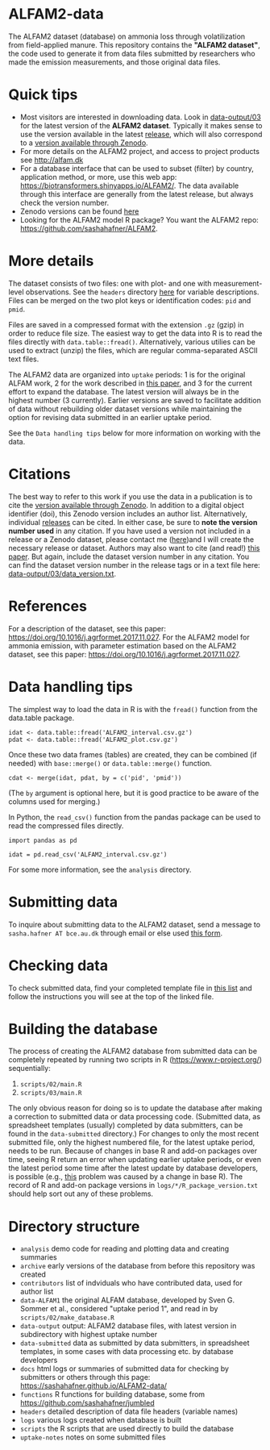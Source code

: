 # ALFAM2-data
The ALFAM2 dataset (database) on ammonia loss through volatilization from field-applied manure. This repository contains the **"ALFAM2 dataset"**, the code used to generate it from data files submitted by researchers who made the emission measurements, and those original data files. 

# Quick tips
* Most visitors are interested in downloading data. Look in [data-output/03](https://github.com/sashahafner/ALFAM2-data/tree/master/data-output/03) for the latest version of the **ALFAM2 dataset**. Typically it makes sense to use the version available in the latest [release](https://github.com/sashahafner/ALFAM2-data/releases), which will also correspond to a [version available through Zenodo](https://zenodo.org/search?page=1&size=20&q=alfam2). 
* For more details on the ALFAM2 project, and access to project products see <http://alfam.dk>
* For a database interface that can be used to subset (filter) by country, application method, or more, use this web app: <https://biotransformers.shinyapps.io/ALFAM2/>. The data available through this interface are generally from the latest release, but always check the version number. 
* Zenodo versions can be found [here](https://zenodo.org/search?page=1&size=20&q=alfam2)
* Looking for the ALFAM2 model R package? You want the ALFAM2 repo: <https://github.com/sashahafner/ALFAM2>.


# More details
The dataset consists of two files: one with plot- and one with measurement-level observations.
See the `headers` directory [here](https://github.com/sashahafner/ALFAM2-data/tree/master/headers) for variable descriptions.
Files can be merged on the two plot keys or identification codes: `pid` and `pmid`.

Files are saved in a compressed format with the extension `.gz` (gzip) in order to reduce file size.
The easiest way to get the data into R is to read the files directly with `data.table::fread()`.
Alternatively, various utilies can be used to extract (unzip) the files, which are regular comma-separated ASCII text files.

The ALFAM2 data are organized into `uptake` periods: 1 is for the original ALFAM work, 2 for the work described in [this paper](https://doi.org/10.1016/j.agrformet.2017.11.027), and 3 for the current effort to expand the database.
The latest version will always be in the highest number (3 currently).
Earlier versions are saved to facilitate addition of data without rebuilding older dataset versions while maintaining the option for revising data submitted in an earlier uptake period.

See the `Data handling tips` below for more information on working with the data.

# Citations
The best way to refer to this work if you use the data in a publication is to cite the [version available through Zenodo](https://zenodo.org/search?page=1&size=20&q=alfam2).
In addition to a digital object identifier (doi), this Zenodo version includes an author list.
Alternatively, individual [releases](https://github.com/sashahafner/ALFAM2-data/releases) can be cited.
In either case, be sure to **note the version number used** in any citation.
If you have used a version not included in a release or a Zenodo dataset, please contact me ([here](https://au.dk/sasha.hafner@bce.au.dk))and I will create the necessary release or dataset.
Authors may also want to cite (and read!) [this paper](https://doi.org/10.1016/j.agrformet.2017.11.027).
But again, include the dataset version number in any citation.
You can find the dataset version number in the release tags or in a text file here: [data-output/03/data_version.txt](https://github.com/sashahafner/ALFAM2-data/tree/master/data-output/03/data_version.txt).

# References
For a description of the dataset, see this paper: <https://doi.org/10.1016/j.agrformet.2017.11.027>. For the ALFAM2 model for ammonia emission, with parameter estimation based on the ALFAM2 dataset, see this paper: <https://doi.org/10.1016/j.agrformet.2017.11.027>. 

# Data handling tips
The simplest way to load the data in R is with the `fread()` function from the data.table package.

```
idat <- data.table::fread('ALFAM2_interval.csv.gz')
pdat <- data.table::fread('ALFAM2_plot.csv.gz')
```

Once these two data frames (tables) are created, they can be combined (if needed) with `base::merge()` or `data.table::merge()` function.

```
cdat <- merge(idat, pdat, by = c('pid', 'pmid'))
```

(The `by` argument is optional here, but it is good practice to be aware of the columns used for merging.)

In Python, the `read_csv()` function from the pandas package can be used to read the compressed files directly.

```
import pandas as pd

idat = pd.read_csv('ALFAM2_interval.csv.gz')
```

For some more information, see the `analysis` directory.

# Submitting data
To inquire about submitting data to the ALFAM2 dataset, send a message to `sasha.hafner AT bce.au.dk` through email or else used [this form](https://sites.google.com/hafnerconsulting.com/hafnerconsulting/contact?authuser=0).

# Checking data
To check submitted data, find your completed template file in [this list](https://sashahafner.github.io/ALFAM2-data/) and follow the instructions you will see at the top of the linked file.

# Building the database
The process of creating the ALFAM2 database from submitted data can be completely repeated by running two scripts in R (<https://www.r-project.org/>) sequentially:

1. `scripts/02/main.R`
2. `scripts/03/main.R`

The only obvious reason for doing so is to update the database after making a correction to submitted data or data processing code.
(Submitted data, as spreadsheet templates (usually) completed by data submitters, can be found in the `data-submitted` directory.)
For changes to only the most recent submitted file, only the highest numbered file, for the latest uptake period, needs to be run.
Because of changes in base R and add-on packages over time, seeing R return an error when updating earlier uptake periods, or even the latest period some time after the latest update by database developers, is possible (e.g., [this](https://github.com/sashahafner/ALFAM2-data/issues/45) problem was caused by a change in base R).
The record of R and add-on package versions in `logs/*/R_package_version.txt` should help sort out any of these problems.

# Directory structure

* `analysis` demo code for reading and plotting data and creating summaries
* `archive` early versions of the database from before this repository was created
* `contributors` list of indviduals who have contributed data, used for author list
* `data-ALFAM1` the original ALFAM database, developed by Sven G. Sommer et al., considered "uptake period 1", and read in by `scripts/02/make_database.R`
* `data-output` output: ALFAM2 database files, with latest version in subdirectory with highest uptake number
* `data-submitted` data as submitted by data submitters, in spreadsheet templates, in some cases with data processing etc. by database developers
* `docs` html logs or summaries of submitted data for checking by submitters or others through this page: <https://sashahafner.github.io/ALFAM2-data/>
* `functions` R functions for building database, some from <https://github.com/sashahafner/jumbled>
* `headers` detailed description of data file headers (variable names)
* `logs` various logs created when database is built
* `scripts` the R scripts that are used directly to build the database
* `uptake-notes` notes on some submitted files


